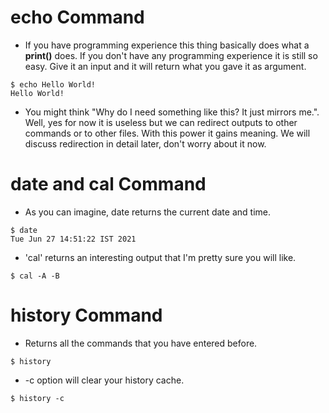 
# echo Command
* If you have programming experience this thing basically does what a **print()** does. If you don't have any programming experience it is still so easy. Give it an input and it will return what you gave it as argument.

```
$ echo Hello World!
Hello World!
```

* You might think "Why do I need something like this? It just mirrors me.". Well, yes for now it is useless but we can redirect outputs to other commands or to other files. With this power it gains meaning. We will discuss redirection in detail later, don't worry about it now.

# date and cal Command
  * As you can imagine, date returns the current date and time. 
  ```
  $ date
  Tue Jun 27 14:51:22 IST 2021
  ```

  * 'cal' returns an interesting output that I'm pretty sure you will like.
  ```
  $ cal -A -B

  ```

# history Command
* Returns all the commands that you have entered before.
```
$ history
```
  * -c option will clear your history cache.
  ```
  $ history -c
  ```